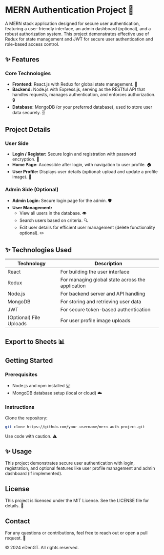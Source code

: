 
# MERN Authentication Project 🚀

A MERN stack application designed for secure user authentication, featuring a user-friendly interface, an admin dashboard (optional), and a robust authorization system. This project demonstrates effective use of Redux for state management and JWT for secure user authentication and role-based access control.

## ✨ Features

### Core Technologies
- **Frontend:** React.js with Redux for global state management. 🎨
- **Backend:** Node.js with Express.js, serving as the RESTful API that handles requests, manages authentication, and enforces authorization. 🔒
- **Database:** MongoDB (or your preferred database), used to store user data securely. 🗄️

## Project Details

### User Side
- **Login / Register:** Secure login and registration with password encryption. 🔑
- **Home Page:** Accessible after login, with navigation to user profile. 🏠
- **User Profile:** Displays user details (optional: upload and update a profile image). 👤

### Admin Side (Optional)
- **Admin Login:** Secure login page for the admin. 🛡️
- **User Management:**
  - View all users in the database. 👁️
  - Search users based on criteria. 🔍
  - Edit user details for efficient user management (delete functionality optional). ✏️

## ✨ Technologies Used

| Technology       | Description                                        |
|------------------|----------------------------------------------------|
| React            | For building the user interface                    | 🎨
| Redux            | For managing global state across the application    | 📦
| Node.js          | For backend server and API handling                 | ⚙️
| MongoDB          | For storing and retrieving user data                | 🗄️
| JWT              | For secure token-based authentication               | 🔐
| (Optional) File Uploads | For user profile image uploads              | 📸

## Export to Sheets 📊

## Getting Started

### Prerequisites
- Node.js and npm installed 💻
- MongoDB database setup (local or cloud) ☁️

### Instructions
Clone the repository:
   ```bash
   git clone https://github.com/your-username/mern-auth-project.git
   ```
   Use code with caution. ⚠️

## ✨ Usage
This project demonstrates secure user authentication with login, registration, and optional features like user profile management and admin dashboard (if implemented).

## License
This project is licensed under the MIT License. See the LICENSE file for details. 📜

## Contact
For any questions or contributions, feel free to reach out or open a pull request. 🤝


© 2024 eDenGT. All rights reserved.
